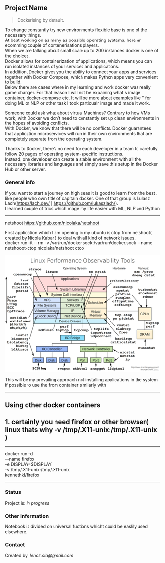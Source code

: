 ## Project Name
> <p>Dockerising by default.<br>
To change constantly try new environments flexible base is one of the necessary things.<br>
At best  working on as many as possible operating systems. here ar ecomming couple of contenerisations players.<br>
When we are talking about small scale up to 200 instances docker is one of the choices. <br>
Docker allows for containerization of applications, which means you can run isolated instances of your services and applications. <br> In addition, Docker gives you the ability to connect your apps and services together with Docker Compose, which makes Python apps very convenient to build.<br>
Below there are cases where in my learning and work docker was really game changer.
For that reason I will not be expaining what s image container, docker-compose etc. 
It will be more about examples like " for doing ML or NLP or other task I took particualr image and made it work.

Someone could ask what about virtual Machines?
Contrary to how VMs work, with Docker we don’t need to constantly set up clean environments in the hopes of avoiding conflicts.<br> With Docker, we know that there will be no conflicts. Docker guarantees that application microservices will run in their own environments that are completely separate from the operating system.

Thanks to Docker, there’s no need for each developer in a team to carefully follow 20 pages of operating system-specific instructions. <br>Instead, one developer can create a stable environment with all the necessary libraries and languages and simply save this setup in the Docker Hub or other server.




### General info
If you want to start a journey on high seas it is good to learn from the best .
like people who  own title of capitain docker.
One of that group is Lulasz Lach(https://lach.dev/ | https://github.com/lukaszlach/). <br>I learned couple of trics which mage my life easier with ML, NLP and Python



 ---
netshoot
https://github.com/nicolaka/netshoot
 
 


First application which I am opening in my ubuntu is 
ctop from netshoot( created by Nicola Kabar ) to deal with all kind of network issues.<br>
docker run -it --rm -v /var/run/docker.sock:/var/run/docker.sock --name netshooot-ctop nicolaka/netshoot  ctop
 
![what for is netshoot](netshoot.png)

This will be my prevailing approach not installing applications in the system if possible to use the from container 
similarly with 


---

 
## Using other docker containers



## 1.  certainly you need firefox or other browser( linux thats why -v /tmp/.X11-unix:/tmp/.X11-unix  )


--- 

docker run -d \
--name firefox \
-e DISPLAY=$DISPLAY \
-v /tmp/.X11-unix:/tmp/.X11-unix \
kennethkl/firefox


---



### Status
Project is: _in progress_ 



### Other information
Notebook is divided on universal fuctions whicht  could be easlily used elsewhere.




### Contact
Created by: _lencz.sla@gmail.com_

